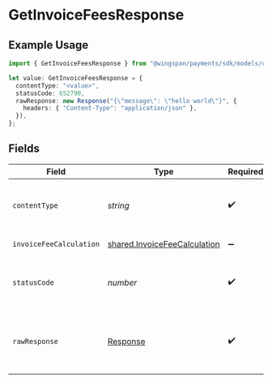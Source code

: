 # GetInvoiceFeesResponse

## Example Usage

```typescript
import { GetInvoiceFeesResponse } from "@wingspan/payments/sdk/models/operations";

let value: GetInvoiceFeesResponse = {
  contentType: "<value>",
  statusCode: 652790,
  rawResponse: new Response("{\"message\": \"hello world\"}", {
    headers: { "Content-Type": "application/json" },
  }),
};
```

## Fields

| Field                                                                               | Type                                                                                | Required                                                                            | Description                                                                         |
| ----------------------------------------------------------------------------------- | ----------------------------------------------------------------------------------- | ----------------------------------------------------------------------------------- | ----------------------------------------------------------------------------------- |
| `contentType`                                                                       | *string*                                                                            | :heavy_check_mark:                                                                  | HTTP response content type for this operation                                       |
| `invoiceFeeCalculation`                                                             | [shared.InvoiceFeeCalculation](../../../sdk/models/shared/invoicefeecalculation.md) | :heavy_minus_sign:                                                                  | Fees on Invoice                                                                     |
| `statusCode`                                                                        | *number*                                                                            | :heavy_check_mark:                                                                  | HTTP response status code for this operation                                        |
| `rawResponse`                                                                       | [Response](https://developer.mozilla.org/en-US/docs/Web/API/Response)               | :heavy_check_mark:                                                                  | Raw HTTP response; suitable for custom response parsing                             |